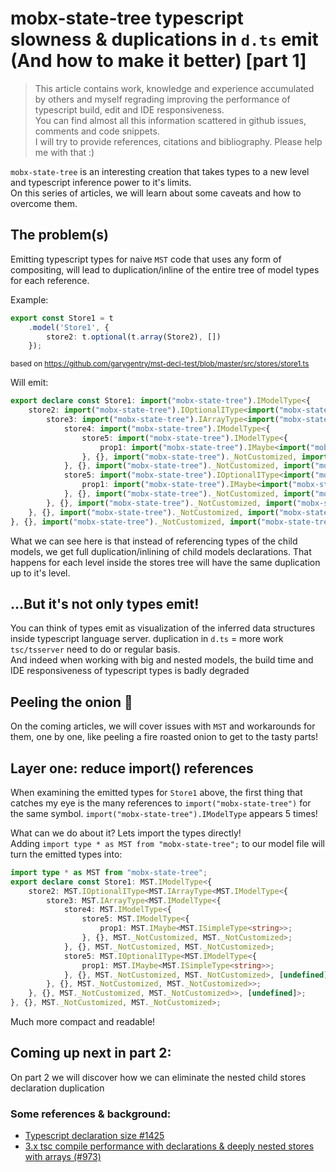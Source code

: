 # mobx-state-tree typescript slowness & duplications in `d.ts` emit (And how to make it better) [part 1]

> This article contains work, knowledge and experience accumulated by others and myself regrading improving the performance of typescript build, edit and IDE responsiveness.  
You can find almost all this information scattered in github issues, comments and code snippets.  
I will try to provide references, citations and bibliography. Please help me with that :)

`mobx-state-tree` is an interesting creation that takes types to a new level and typescript inference power to it's limits.  
On this series of articles, we will learn about some caveats and how to overcome them.



## The problem(s)
Emitting typescript types for naive `MST` code that uses any form of compositing,
will lead to duplication/inline of the entire tree of model types for each reference.

Example:
```ts
export const Store1 = t
    .model('Store1', {
        store2: t.optional(t.array(Store2), [])
    });
```
<sub>based on https://github.com/garygentry/mst-decl-test/blob/master/src/stores/store1.ts</sub>

Will emit:

```ts
export declare const Store1: import("mobx-state-tree").IModelType<{
    store2: import("mobx-state-tree").IOptionalIType<import("mobx-state-tree").IArrayType<import("mobx-state-tree").IModelType<{
        store3: import("mobx-state-tree").IArrayType<import("mobx-state-tree").IModelType<{
            store4: import("mobx-state-tree").IModelType<{
                store5: import("mobx-state-tree").IModelType<{
                    prop1: import("mobx-state-tree").IMaybe<import("mobx-state-tree").ISimpleType<string>>;
                }, {}, import("mobx-state-tree")._NotCustomized, import("mobx-state-tree")._NotCustomized>;
            }, {}, import("mobx-state-tree")._NotCustomized, import("mobx-state-tree")._NotCustomized>;
            store5: import("mobx-state-tree").IOptionalIType<import("mobx-state-tree").IModelType<{
                prop1: import("mobx-state-tree").IMaybe<import("mobx-state-tree").ISimpleType<string>>;
            }, {}, import("mobx-state-tree")._NotCustomized, import("mobx-state-tree")._NotCustomized>, [undefined]>;
        }, {}, import("mobx-state-tree")._NotCustomized, import("mobx-state-tree")._NotCustomized>>;
    }, {}, import("mobx-state-tree")._NotCustomized, import("mobx-state-tree")._NotCustomized>>, [undefined]>;
}, {}, import("mobx-state-tree")._NotCustomized, import("mobx-state-tree")._NotCustomized>;
```
What we can see here is that instead of referencing types of the child models, we get full duplication/inlining of child models declarations.
That happens for each level inside the stores tree will have the same duplication up to it's level.


## ...But it's not only types emit!

You can think of types emit as visualization of the inferred data structures inside typescript language server. duplication in `d.ts` = more work `tsc/tsserver` need to do or regular basis.  
And indeed when working with big and nested models, the build time and IDE responsiveness of typescript types is badly degraded

## Peeling the onion 🧅

On the coming articles, we will cover issues with `MST` and workarounds for them, one by one, like peeling a fire roasted onion to get to the tasty parts!

## Layer one: reduce import() references
When examining the emitted types for `Store1` above, the first thing that catches my eye is the many references to `import("mobx-state-tree")` for the same symbol. 
`import("mobx-state-tree").IModelType` appears 5 times!

What can we do about it? Lets import the types directly!  
Adding `import type * as MST from "mobx-state-tree";` to our model file will turn the emitted types into:
```ts
import type * as MST from "mobx-state-tree";
export declare const Store1: MST.IModelType<{
    store2: MST.IOptionalIType<MST.IArrayType<MST.IModelType<{
        store3: MST.IArrayType<MST.IModelType<{
            store4: MST.IModelType<{
                store5: MST.IModelType<{
                    prop1: MST.IMaybe<MST.ISimpleType<string>>;
                }, {}, MST._NotCustomized, MST._NotCustomized>;
            }, {}, MST._NotCustomized, MST._NotCustomized>;
            store5: MST.IOptionalIType<MST.IModelType<{
                prop1: MST.IMaybe<MST.ISimpleType<string>>;
            }, {}, MST._NotCustomized, MST._NotCustomized>, [undefined]>;
        }, {}, MST._NotCustomized, MST._NotCustomized>>;
    }, {}, MST._NotCustomized, MST._NotCustomized>>, [undefined]>;
}, {}, MST._NotCustomized, MST._NotCustomized>;

```

Much more compact and readable!

## Coming up next in part 2:

On part 2 we will discover how we can eliminate the nested child stores declaration duplication

### Some references & background:
- [Typescript declaration size #1425](https://github.com/mobxjs/mobx-state-tree/issues/1425)
- [3.x tsc compile performance with declarations & deeply nested stores with arrays
(#973)](https://github.com/mobxjs/mobx-state-tree/issues/973)